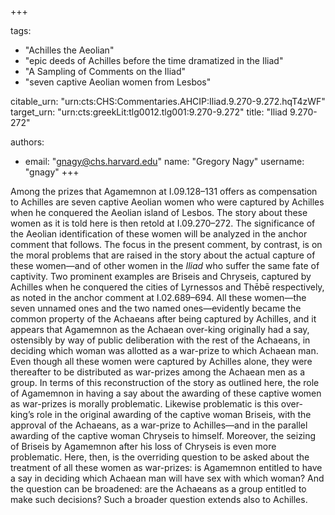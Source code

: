 +++

tags:
- "Achilles the Aeolian"
- "epic deeds of Achilles before the time dramatized in the Iliad"
- "A Sampling of Comments on the Iliad"
- "seven captive Aeolian women from Lesbos"

citable_urn: "urn:cts:CHS:Commentaries.AHCIP:Iliad.9.270-9.272.hqT4zWF"
target_urn: "urn:cts:greekLit:tlg0012.tlg001:9.270-9.272"
title: "Iliad 9.270-272"

authors:
- email: "gnagy@chs.harvard.edu"
  name: "Gregory Nagy"
  username: "gnagy"
+++

<p>Among the prizes that Agamemnon at I.09.128–131 offers as compensation to Achilles are seven captive Aeolian women who were captured by Achilles when he conquered the Aeolian island of Lesbos. The story about these women as it is told here is then retold at I.09.270–272. The significance of the Aeolian identification of these women will be analyzed in the anchor comment that follows. The focus in the present comment, by contrast, is on the moral problems that are raised in the story about the actual capture of these women—and of other women in the <em>Iliad</em> who suffer the same fate of captivity. Two prominent examples are Briseis and Chryseis, captured by Achilles when he conquered the cities of Lyrnessos and Thēbē respectively, as noted in the anchor comment at I.02.689–694. All these women—the seven unnamed ones and the two named ones—evidently became the common property of the Achaeans after being captured by Achilles, and it appears that Agamemnon as the Achaean over-king originally had a say, ostensibly by way of public deliberation with the rest of the Achaeans, in deciding which woman was allotted as a war-prize to which Achaean man. Even though all these women were captured by Achilles alone, they were thereafter to be distributed as war-prizes among the Achaean men as a group. In terms of this reconstruction of the story as outlined here, the role of Agamemnon in having a say about the awarding of these captive women as war-prizes is morally problematic. Likewise problematic is this over-king’s role in the original awarding of the captive woman Briseis, with the approval of the Achaeans, as a war-prize to Achilles—and in the parallel awarding of the captive woman Chryseis to himself. Moreover, the seizing of Briseis by Agamemnon after his loss of Chryseis is even more problematic. Here, then, is the overriding question to be asked about the treatment of all these women as war-prizes: is Agamemnon entitled to have a say in deciding which Achaean man will have sex with which woman? And the question can be broadened: are the Achaeans as a group entitled to make such decisions? Such a broader question extends also to Achilles.  </p>